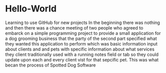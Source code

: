 # Hello-World
Learning to use GitHub for new projects
In the beginning there was nothing and then there was a chance meeting of two people who agreed to embarck on a simple programming project to provide a small application for a dog grooming business that the party of the second part specified what they wanted this application to perform which was basic information input about clients and and pets with specific information about what services they client traditionally used with a running notes field or tab so they could update upon each and every client vist for that sepcific pet.
This was what becan the process of Spotted Dog Software 
